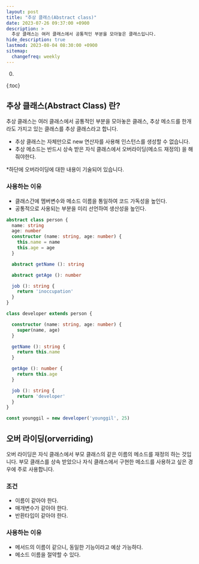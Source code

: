 ```yaml
---
layout: post
title: "추상 클래스(Abstract class)"
date: 2023-07-26 09:37:00 +0900
description: >
  추상 클래스는 여러 클래스에서 공통적인 부분을 모아놓은 클래스입니다.
hide_description: true
lastmod: 2023-08-04 08:30:00 +0900
sitemap:
  changefreq: weekly
---
```


0. 
{:toc}

## 추상 클래스(Abstract Class) 란?

추상 클래스는 여러 클래스에서 공통적인 부분을 모아놓은 클래스, 추상 메소드를 한개라도 가지고 있는 클래스를 추상 클래스라고 합니다.
 
* 추상 클래스는 자체만으로 new 연산자를 사용해 인스턴스를 생성할 수 없습니다.
* 추상 메소드는 반드시 상속 받은 자식 클래스에서 오버라이딩(메소드 재정의) 을 해줘야한다.

*하단에 오버라이딩에 대한 내용이 기술되어 있습니다.

### 사용하는 이유

* 클래스간에 멤버변수와 메소드 이름을 통일하여 코드 가독성을 높인다.
* 공통적으로 사용되는 부분을 미리 선언하여 생산성을 높인다. 

~~~ts
abstract class person {
  name: string
  age: number
  constructor (name: string, age: number) {
    this.name = name
    this.age = age
  }

  abstract getName (): string

  abstract getAge (): number

  job (): string {
    return 'inoccupation'
  }
}

class developer extends person {

  constructor (name: string, age: number) {
    super(name, age)
  }

  getName (): string { 
    return this.name
  }

  getAge (): number {
    return this.age
  }

  job (): string {
    return 'developer'
  }
}

const younggil = new developer('younggil', 25)
~~~

## 오버 라이딩(orverriding)

오버 라이딩은 자식 클래스에서 부모 클래스의 같은 이름의 메소드를 재정의 하는 것입니다. 부모 클래스를 상속 받았으나 자식 클래스에서 구현한 메소드를 사용하고 싶은 경우에 주로 사용합니다.

### 조건

* 이름이 같아야 한다.
* 매개변수가 같아야 한다.
* 반환타입이 같아야 한다.

### 사용하는 이유

* 메서드의 이름이 같으니, 동일한 기능이라고 예상 가능하다.
* 메소드 이름을 절약할 수 있다.


